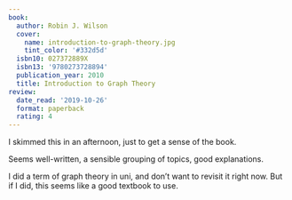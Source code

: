 ```yaml
---
book:
  author: Robin J. Wilson
  cover:
    name: introduction-to-graph-theory.jpg
    tint_color: '#332d5d'
  isbn10: 027372889X
  isbn13: '9780273728894'
  publication_year: 2010
  title: Introduction to Graph Theory
review:
  date_read: '2019-10-26'
  format: paperback
  rating: 4
---
```


I skimmed this in an afternoon, just to get a sense of the book.

Seems well-written, a sensible grouping of topics, good explanations.

I did a term of graph theory in uni, and don’t want to revisit it right now. But if I did, this seems like a good textbook to use.